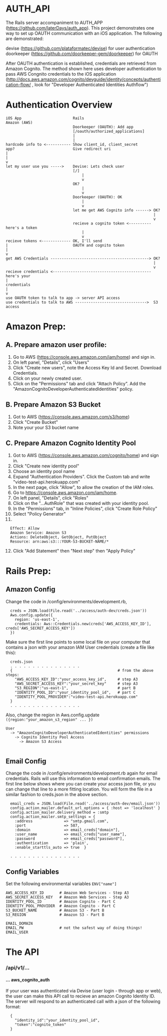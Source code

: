 # AUTH_API

The Rails server accompaniment to AUTH_APP (https://github.com/laterDays/auth_app). This project demonstrates one way to set up OAUTH communication with an iOS application. The following are demonstrated:

devise (https://github.com/plataformatec/devise) for user authentication  
doorkeeper (https://github.com/doorkeeper-gem/doorkeeper) for OAUTH

After OAUTH authentication is established, credentials are retrieved from Amazon Cognito. The method shown here uses developer authentication to pass AWS Congnito credentials to the iOS application (http://docs.aws.amazon.com/cognito/devguide/identity/concepts/authentication-flow/ , look for "Developer Authenticated Identities Authflow")

# Authentication Overview

```
iOS App                       Rails                               Amazon (AWS)
                              Doorkeeper (OAUTH): Add app   
                              [/oauth/authorized_applications]      
                              |
                              |
hardcode info to <----------- Show client_id, client_secret
app?                          Give redirect uri
|  
|                                            
v
let my user use you ----->    Devise: Lets check user
                              [/]        
                                  |
                                  v
                              OK?
                                  |
                                  v
                              Doorkeeper (OAUTH): OK
                                  |
                                  v
                              let me get AWS Cognito info ------> OK?
                                                                  |
                                                                  v
                              recieve a cognito token <---------- here's a token
                                  |
                                  v
recieve tokens <------------- OK, I'll send     
|                             OAUTH and cognito token
|                             
v
get AWS Credentials --------------------------------------------> OK?
                                                                  |
                                                                  v
recieve credentials <-------------------------------------------- here's your 
|                                                                 credentials
|
v
use OAUTH token to talk to app -> server API access
use credentials to talk to AWS -------------------------------->  S3 access

```


# Amazon Prep:

## A. Prepare amazon user profile:

1. Go to AWS (https://console.aws.amazon.com/iam/home) and sign in.
2. On left panel, "Details", click "Users"
3. Click "Create new users", note the Access Key Id and Secret. Download Credentials.
4. Click on your newly created user.
5. Click on the "Permissions" tab and click "Attach Policy". Add the "AmazonCognitoDeveloperAuthenticatedIdentities" policy.

## B. Prepare Amazon S3 Bucket

1. Got to AWS (https://console.aws.amazon.com/s3/home)
2. Click "Create Bucket"
3. Note your your S3 bucket name

## C. Prepare Amazon Cognito Identity Pool

1. Got to AWS (https://console.aws.amazon.com/cognito/home) and sign in.
2. Click "Create new identity pool"
3. Choose an identity pool name
4. Expand "Authentication Providers". Click the Custom tab and write "video-test-api.herokuapp.com"
5. In the next page, click "Allow", to allow the creation of the IAM roles.
6. Go to https://console.aws.amazon.com/iam/home.
7. On left panel, "Details", click "Roles"
8. Click on the "...AuthRole" that was created with your identity pool.
9. In the "Permissions" tab, in "Inline Policies", click "Create Role Policy"
10. Select "Policy Generator"
11. 
```
  Effect: Allow
  Amazon Service: Amazon S3
  Actions: DeleteObject, GetObject, PutObject
  Resource: arn:aws:s3:::YOUR-S3-BUCKET-NAME/*
```
12. Click "Add Statement" then "Next step" then "Apply Policy"



# Rails Prep:

## Amazon Config

Change the code in /config/environments/development.rb,
```
  creds = JSON.load(File.read('../access/auth-dev/creds.json'))
  Aws.config.update({
    region: 'us-east-1',
    credentials: Aws::Credentials.new(creds['AWS_ACCESS_KEY_ID'], creds['AWS_SECRET_ACCESS_KEY'])
  })
```
Make sure the first line points to some local file on your computer that contains a json with your amazon IAM User credentials (create a file like this):
```
  creds.json
  . . . . . . . . . . . . . . . . 
  {                                               # from the above steps:
    "AWS_ACCESS_KEY_ID":"your_access_key_id",     # step A3
    "AWS_SECRET_ACCESS_KEY":"your_secret_key"     # step A3
    "S3_REGION":"us-east-1",                      # part B         
    "IDENTITY_POOL_ID":"your_identity_pool_id",   # part C
    "IDENTITY_POOL_PROVIDER":"video-test-api.herokuapp.com"
  }
  . . . . . . . . . . . . . . . .
```
Also, change the region in Aws.config.update `({region:"your_amazon_s3_region" ... })`

```
User 
  -> "AmazonCognitoDeveloperAuthenticatedIdentities" permissions 
    -> Cognito Identity Pool Access
      -> Amazon S3 Access
     
```

## Email Config

Change the code in /config/environments/development.rb again for email credentials. Rails will use this information to email confirmation emails. The first line below shows where you can create your access json file, or you can change that line to a more fitting location. You will form the file in a similar fashion to creds.json in the above section.

```
  email_creds = JSON.load(File.read('../access/auth-dev/email.json'))
  config.action_mailer.default_url_options = { :host => 'localhost' }
  config.action_mailer.delivery_method = :smtp
  config.action_mailer.smtp_settings = {
    :address              => "smtp.gmail.com",
    :port                 => 587,
    :domain               => email_creds["domain"],
    :user_name            => email_creds["user_name"],
    :password             => email_creds["password"],
    :authentication       => 'plain',
    :enable_starttls_auto => true  }

  . . . . . . . . . . . . . . . . 
```

## Config Variables

Set the following environmental variables `ENV["name"]`
```
AWS_ACCESS_KEY_ID       # Amazon Web Services - Step A3
AWS_SECRET_ACCESS_KEY   # Amazon Web Services - Step A3
IDENTITY_POOL_ID        # Amazon Cognito - Part C
IDENTITY_POOL_PROVIDER  # Amazon Cognito - Part C
S3_BUCKET_NAME          # Amazon S3 - Part B
S3_REGION               # Amazon S3 - Part B

EMAIL_DOMAIN
EMAIL_PW                # not the safest way of doing things!
EMAIL_USER
```

# The API

### /api/v1/...

#### ... aws_cognito_auth

If your user was authenticated via Devise (user login - through app or web), the user can make this API call to recieve an amazon Cognito Identity ID. The server will respond to an authenticated call with a json of the following format:
```
  {
    "identity_id":"your_identity_pool_id",
    "token":"cognito_token"
  }
```
